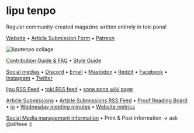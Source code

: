 # lipu tenpo

Regular community-created magazine written entirely in toki pona!

[Website](https://liputenpo.org/) • [Article Submission Form](https://forms.gle/rkdZVsr3BmDbzy5d6) • [Patreon](https://www.patreon.com/liputenpo)

![liputenpo collage](https://github.com/lipu-tenpo/.github/assets/13833017/72d3b439-e6ab-44aa-94ae-df0ae46786ae)

[Contribution Guide & FAQ](https://discord.gg/ACpUCmVcNS) • [Style Guide](https://docs.google.com/document/d/1YXTqaPMZKMfgd31RRovovzX3rC06gVy1sO5lvy7OgVQ/edit)

[Social medias](https://linktr.ee/liputenpo) • [Discord](https://discord.com/invite/XYzZskJuZw) • [Email](mailto:lawapiliputenpo@gmail.com) • [Mastodon](https://toki.social/@liputenpo) • [Reddit](https://www.reddit.com/r/liputenpo/) • [Facebook](https://www.facebook.com/people/Lipu-tenpo/100092461645539/) • [Instagram](https://instagram.com/liputenpo) • [Twitter](https://x.com/liputenpo)

[lipu RSS Feed](https://liputenpo.org/lipu/feed.xml) • [toki RSS feed](https://liputenpo.org/toki/feed.xml) • [sona pona wiki page](https://sona.pona.la/wiki/lipu_tenpo)

[Article Submissions](https://docs.google.com/spreadsheets/d/16D7VKLkwSv5tZC61aP5TwMvBA0vWDc_lgbKf5Z-4kPA/edit) • [Article Submissions RSS Feed](https://zapier.com/engine/rss/14137915/newarticle) • [Proof Reading Board](https://github.com/orgs/lipu-tenpo/projects/3) • [jo](https://docs.google.com/document/u/0/d/1mmZhtJvGbA-un46dVm6szk5u_UtxiEJw4PDvP5Uw134/) • [Wednesday meeting minutes](https://docs.google.com/document/d/1BeVMOXXeOnWBp5AJXVFLcDyvo7QpqSjAHED6HAWJtwg/edit) • [Website metrics](https://liputenpo.goatcounter.com/)

[Social Media management information](https://github.com/lipu-tenpo/social-media) • Print & Post information -> ask @alifeee :)
